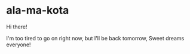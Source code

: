 # ala-ma-kota

Hi there!

I'm too tired to go on right now, but I'll be back tomorrow,
Sweet dreams everyone!
